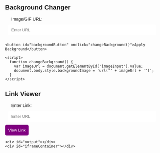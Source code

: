 <!DOCTYPE html>
<html lang="en">
<head>
  <meta charset="UTF-8">
  <meta name="viewport" content="width=device-width, initial-scale=1.0">
  <title>Interactive Web Elements</title>
  <style>
    body {
      font-family: Arial, sans-serif;
      margin: 0;
      padding: 20px;
      background-size: cover;
      background-position: center;
      transition: background 0.5s ease-in-out;
    }

    section {
      margin-bottom: 30px;
      border-radius: 10px;
      overflow: hidden;
      box-shadow: 0 4px 8px rgba(0, 0, 0, 0.1);
    }

    label, input {
      margin: 10px;
      border: none;
      padding: 10px;
      border-radius: 5px;
      outline: none;
    }

    input {
      width: calc(100% - 20px);
    }

    #backgroundButton, #applyButton {
      background-color: #800080; /* Purple color */
      color: white;
      cursor: pointer;
      padding: 10px;
      border-radius: 5px;
      border: none;
      outline: none;
      transition: background 0.3s ease;
    }

    #backgroundButton:hover, #applyButton:hover {
      background-color: #600060; /* Darker shade on hover */
    }

    #output {
      margin: 20px;
      font-weight: bold;
    }

    #iframeContainer {
      width: 100%;
      height: 500px;
      overflow: hidden;
      border-radius: 10px;
      box-shadow: 0 4px 8px rgba(0, 0, 0, 0.1);
    }

    iframe {
      width: 100%;
      height: 100%;
      border: none;
    }
  </style>
</head>
<body>

  <section>
    <h2>Background Changer</h2>
    <label for="imageInput">Image/GIF URL:</label>
    <input type="text" id="imageInput" placeholder="Enter URL">

    <button id="backgroundButton" onclick="changeBackground()">Apply Background</button>

    <script>
      function changeBackground() {
        var imageUrl = document.getElementById('imageInput').value;
        document.body.style.backgroundImage = 'url("' + imageUrl + '")';
      }
    </script>
  </section>

  <section>
    <h2>Link Viewer</h2>
    <label for="linkInput">Enter Link:</label>
    <input type="text" id="linkInput" placeholder="Enter URL">
    <button id="applyButton" onclick="openLink()">View Link</button>

    <div id="output"></div>
    <div id="iframeContainer"></div>
  </section>

  <script>
    function openLink() {
      var link = document.getElementById('linkInput').value;

      // Create a new iframe to display the linked content
      var iframe = document.createElement('iframe');
      iframe.src = link;
      iframe.width = '100%';
      iframe.height = '100%';

      // Append the iframe to the container
      var iframeContainer = document.getElementById('iframeContainer');
      iframeContainer.innerHTML = '';
      iframeContainer.appendChild(iframe);

      // Display the result
      document.getElementById('output').innerHTML = 'Link content displayed below:';
    }
  </script>

</body>
</html>
